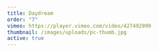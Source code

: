 ```yaml
---
title: Daydream
order: "7"
vimeo: https://player.vimeo.com/video/427492999
thumbnail: /images/uploads/pc-thumb.jpg
active: true
---
```

